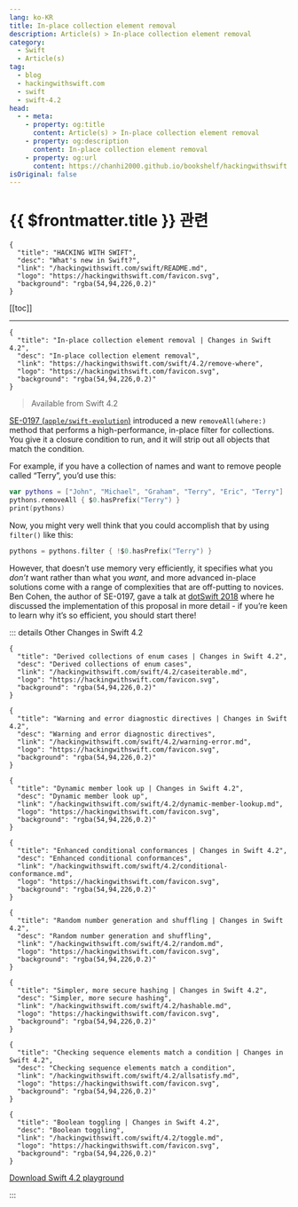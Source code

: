 ```yaml
---
lang: ko-KR
title: In-place collection element removal
description: Article(s) > In-place collection element removal
category:
  - Swift
  - Article(s)
tag: 
  - blog
  - hackingwithswift.com
  - swift
  - swift-4.2
head:
  - - meta:
    - property: og:title
      content: Article(s) > In-place collection element removal
    - property: og:description
      content: In-place collection element removal
    - property: og:url
      content: https://chanhi2000.github.io/bookshelf/hackingwithswift.com/swift/4.2/remove-where.html
isOriginal: false
---
```


# {{ $frontmatter.title }} 관련

```component VPCard
{
  "title": "HACKING WITH SWIFT",
  "desc": "What's new in Swift?",
  "link": "/hackingwithswift.com/swift/README.md",
  "logo": "https://hackingwithswift.com/favicon.svg",
  "background": "rgba(54,94,226,0.2)"
}
```

[[toc]]

---

```component VPCard
{
  "title": "In-place collection element removal | Changes in Swift 4.2",
  "desc": "In-place collection element removal",
  "link": "https://hackingwithswift.com/swift/4.2/remove-where", 
  "logo": "https://hackingwithswift.com/favicon.svg",
  "background": "rgba(54,94,226,0.2)"
}
```

> Available from Swift 4.2

[SE-0197 (<FontIcon icon="iconfont icon-github"/>`apple/swift-evolution`)](https://github.com/apple/swift-evolution/blob/master/proposals/0197-remove-where.md) introduced a new `removeAll(where:)` method that performs a high-performance, in-place filter for collections. You give it a closure condition to run, and it will strip out all objects that match the condition.

For example, if you have a collection of names and want to remove people called “Terry”, you’d use this:

```swift
var pythons = ["John", "Michael", "Graham", "Terry", "Eric", "Terry"]
pythons.removeAll { $0.hasPrefix("Terry") }
print(pythons)
```

Now, you might very well think that you could accomplish that by using `filter()` like this:

```swift
pythons = pythons.filter { !$0.hasPrefix("Terry") }
```

However, that doesn’t use memory very efficiently, it specifies what you *don’t* want rather than what you *want*, and more advanced in-place solutions come with a range of complexities that are off-putting to novices. Ben Cohen, the author of SE-0197, gave a talk at [<FontIcon icon="fas fa-globe"/>dotSwift 2018](https://www.dotconferences.com/2018/01/ben-cohen-extending-the-standard-library) where he discussed the implementation of this proposal in more detail - if you’re keen to learn why it’s so efficient, you should start there!

::: details Other Changes in Swift 4.2

```component VPCard
{
  "title": "Derived collections of enum cases | Changes in Swift 4.2",
  "desc": "Derived collections of enum cases",
  "link": "/hackingwithswift.com/swift/4.2/caseiterable.md",
  "logo": "https://hackingwithswift.com/favicon.svg",
  "background": "rgba(54,94,226,0.2)"
}
```

```component VPCard
{
  "title": "Warning and error diagnostic directives | Changes in Swift 4.2",
  "desc": "Warning and error diagnostic directives",
  "link": "/hackingwithswift.com/swift/4.2/warning-error.md",
  "logo": "https://hackingwithswift.com/favicon.svg",
  "background": "rgba(54,94,226,0.2)"
}
```

```component VPCard
{
  "title": "Dynamic member look up | Changes in Swift 4.2",
  "desc": "Dynamic member look up",
  "link": "/hackingwithswift.com/swift/4.2/dynamic-member-lookup.md",
  "logo": "https://hackingwithswift.com/favicon.svg",
  "background": "rgba(54,94,226,0.2)"
}
```

```component VPCard
{
  "title": "Enhanced conditional conformances | Changes in Swift 4.2",
  "desc": "Enhanced conditional conformances",
  "link": "/hackingwithswift.com/swift/4.2/conditional-conformance.md",
  "logo": "https://hackingwithswift.com/favicon.svg",
  "background": "rgba(54,94,226,0.2)"
}
```

```component VPCard
{
  "title": "Random number generation and shuffling | Changes in Swift 4.2",
  "desc": "Random number generation and shuffling",
  "link": "/hackingwithswift.com/swift/4.2/random.md",
  "logo": "https://hackingwithswift.com/favicon.svg",
  "background": "rgba(54,94,226,0.2)"
}
```

```component VPCard
{
  "title": "Simpler, more secure hashing | Changes in Swift 4.2",
  "desc": "Simpler, more secure hashing",
  "link": "/hackingwithswift.com/swift/4.2/hashable.md",
  "logo": "https://hackingwithswift.com/favicon.svg",
  "background": "rgba(54,94,226,0.2)"
}
```

```component VPCard
{
  "title": "Checking sequence elements match a condition | Changes in Swift 4.2",
  "desc": "Checking sequence elements match a condition",
  "link": "/hackingwithswift.com/swift/4.2/allsatisfy.md",
  "logo": "https://hackingwithswift.com/favicon.svg",
  "background": "rgba(54,94,226,0.2)"
}
```
<!-- 
```component VPCard
{
  "title": "In-place collection element removal | Changes in Swift 4.2",
  "desc": "In-place collection element removal",
  "link": "/hackingwithswift.com/swift/4.2/remove-where.md",
  "logo": "https://hackingwithswift.com/favicon.svg",
  "background": "rgba(54,94,226,0.2)"
}
```
-->
```component VPCard
{
  "title": "Boolean toggling | Changes in Swift 4.2",
  "desc": "Boolean toggling",
  "link": "/hackingwithswift.com/swift/4.2/toggle.md",
  "logo": "https://hackingwithswift.com/favicon.svg",
  "background": "rgba(54,94,226,0.2)"
}
```

[<FontIcon icon="fas fa-file-zipper"/>Download Swift 4.2 playground](https://hackingwithswift.com/files/playgrounds/swift/playground-4-1-to-4-2.playground.zip)

:::

